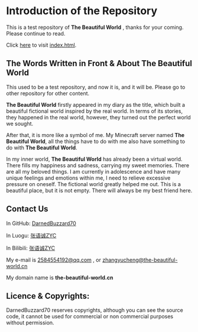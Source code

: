 # Introduction of the Repository

This is a test repository of **The Beautiful World** , thanks for your coming. Please continue to read. 

Click [here](https://darnedbuzzard70.github.io/legacy/) to visit [index.html](https://github.com/DarnedBuzzard70/legacy/blob/main/index.html). 

## The Words Written in Front & About The Beautiful World

This used to be a test repository, and now it is, and it will be. Please go to other repository for other content.  

**The Beautiful World** firstly appeared in my diary as the title, which built a beautiful fictional world inspired by the real world. In terms of its stories, they happened in the real world, however, they turned out the perfect world we sought.

After that, it is more like a symbol of me. My Minecraft server named **The Beautiful World**, all the things have to do with me also have something to do with **The Beautiful World**. 

In my inner world, **The Beautiful World** has already been a virtual world. There fills my happiness and sadness, carrying my sweet memories. There are all my beloved things. I am currently in adolescence and have many unique feelings and emotions within me, I need to relieve excessive pressure on oneself. The fictional world  greatly helped me out. This is a beautiful place, but it is not empty. There will always be my best friend here.

## Contact Us

In GitHub: [DarnedBuzzard70](https://github.com/DarnedBuzzard70)

In Luogu: [张语诚ZYC](https://www.luogu.com.cn/user/314280)

In Bilibili: [张语诚ZYC](https://space.bilibili.com/1246376182)

My e-mail is 2584554192@qq.com , or zhangyucheng@the-beautiful-world.cn 

My domain name is **the-beautiful-world.cn**

## Licence & Copyrights:

DarnedBuzzard70 reserves copyrights, although you can see the source code, it cannot be used for commercial or non commercial purposes without permission.

